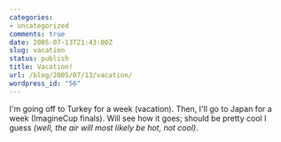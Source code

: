```yaml
---
categories:
- uncategorized
comments: true
date: 2005-07-13T21:43:00Z
slug: vacation
status: publish
title: Vacation!
url: /blog/2005/07/13/vacation/
wordpress_id: "56"
---
```


I'm going off to Turkey for a week (vacation). Then, I'll go to Japan for a week (ImagineCup finals). Will see how it goes; should be pretty cool I guess _(well, the air will most likely be hot, not cool)_.
